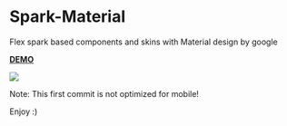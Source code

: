 # Spark-Material
Flex spark based components and skins with Material design by google

**[DEMO](https://goo.gl/pv5KVn)**

![](https://github.com/rui-cruz/Spark-Material/blob/master/spark-material.gif)

Note: This first commit is not optimized for mobile!

Enjoy :)
